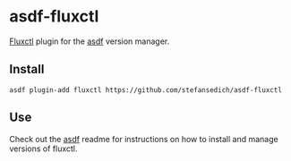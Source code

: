 # asdf-fluxctl

[Fluxctl](https://github.com/weaveworks/flux) plugin for the [asdf](https://github.com/asdf-vm/asdf) version manager.

## Install

```
asdf plugin-add fluxctl https://github.com/stefansedich/asdf-fluxctl
```

## Use

Check out the [asdf](https://github.com/asdf-vm/asdf) readme for instructions on how to install and manage versions of fluxctl.
